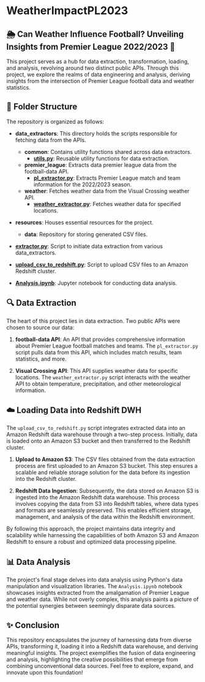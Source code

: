 # WeatherImpactPL2023

## 🌦️ Can Weather Influence Football? Unveiling Insights from Premier League 2022/2023 🌟
This project serves as a hub for data extraction, transformation, loading, and analysis, revolving around two distinct public APIs. Through this project, we explore the realms of data engineering and analysis, deriving insights from the intersection of Premier League football data and weather statistics.

## 📂 Folder Structure
The repository is organized as follows:

- **data_extractors**: This directory holds the scripts responsible for fetching data from the APIs.
  - **common**: Contains utility functions shared across data extractors.
    - [**utils.py**](data_extractors/common/utils.py): Reusable utility functions for data extraction.
  - **premier_league**: Extracts data premier league data from the football-data API.
    - [**pl_extractor.py**](data_extractors/premier_league/pl_extractor.py): Extracts Premier League match and team information for the 2022/2023 season.
  - **weather**: Fetches weather data from the Visual Crossing weather API.
    - [**weather_extractor.py**](data_extractors/weather/weather_extractor.py): Fetches weather data for specified locations.

- **resources**: Houses essential resources for the project.
  - **data**: Repository for storing generated CSV files.

- [**extractor.py**](extractor.py): Script to initiate data extraction from various data_extractors.
- [**upload_csv_to_redshift.py**](upload_csv_to_redshift.py): Script to upload CSV files to an Amazon Redshift cluster.
- [**Analysis.ipynb**](Analysis.ipynb): Jupyter notebook for conducting data analysis.

## 🔍 Data Extraction
The heart of this project lies in data extraction. Two public APIs were chosen to source our data:

1. **football-data API**: An API that provides comprehensive information about Premier League football matches and teams. The `pl_extractor.py` script pulls data from this API, which includes match results, team statistics, and more.

2. **Visual Crossing API**: This API supplies weather data for specific locations. The `weather_extractor.py` script interacts with the weather API to obtain temperature, precipitation, and other meteorological information.

## ☁️ Loading Data into Redshift DWH
The `upload_csv_to_redshift.py` script integrates extracted data into an Amazon Redshift data warehouse through a two-step process. Initially, data is loaded onto an Amazon S3 bucket and then transferred to the Redshift cluster.

1. **Upload to Amazon S3**: The CSV files obtained from the data extraction process are first uploaded to an Amazon S3 bucket. This step ensures a scalable and reliable storage solution for the data before its ingestion into the Redshift cluster.

2. **Redshift Data Ingestion**: Subsequently, the data stored on Amazon S3 is ingested into the Amazon Redshift data warehouse. This process involves copying the data from S3 into Redshift tables, where data types and formats are seamlessly preserved. This enables efficient storage, management, and analysis of the data within the Redshift environment.

By following this approach, the project maintains data integrity and scalability while harnessing the capabilities of both Amazon S3 and Amazon Redshift to ensure a robust and optimized data processing pipeline.


## 📊 Data Analysis
The project's final stage delves into data analysis using Python's data manipulation and visualization libraries. The `Analysis.ipynb` notebook showcases insights extracted from the amalgamation of Premier League and weather data. While not overly complex, this analysis paints a picture of the potential synergies between seemingly disparate data sources.

## ✨ Conclusion
This repository encapsulates the journey of harnessing data from diverse APIs, transforming it, loading it into a Redshift data warehouse, and deriving meaningful insights. The project exemplifies the fusion of data engineering and analysis, highlighting the creative possibilities that emerge from combining unconventional data sources. Feel free to explore, expand, and innovate upon this foundation!